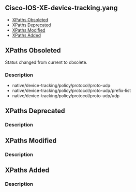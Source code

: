 ## Cisco-IOS-XE-device-tracking.yang


- [XPaths Obsoleted](#xpaths-obsoleted)
- [XPaths Deprecated](#xpaths-deprecated)
- [XPaths Modified](#xpaths-modified)
- [XPaths Added](#xpaths-added)

## XPaths Obsoleted

Status changed from current to obsolete.

### Description

- native/device-tracking/policy/protocol/proto-udp
- native/device-tracking/policy/protocol/proto-udp/prefix-list
- native/device-tracking/policy/protocol/proto-udp/udp

## XPaths Deprecated

### Description

## XPaths Modified

### Description

## XPaths Added

### Description
